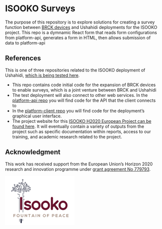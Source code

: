 # ISOOKO Surveys
The purpose of this repository is to explore solutions for creating a survey function between [BRCK devices](https://www.brck.com/connectivity/) and Ushahidi deployments for the ISOOKO project. This repo is a dymnamic React form that reads form configurations from platform-api, generates a form in HTML, then allows submission of data to platform-api
## References
This is one of three repositories related to the ISOOKO deployment of Ushahidi, [which is being tested here](https://isooko.ushahidi.io/).
* This repo contains code initial code for the expansion of BRCK devices to enable surveys, which is a joint venture between BRCK and Ushahidi 
* The test deployment will also connect to other web services. In the [platform-api repo](https://github.com/ushahidi/platform) you will find code for the API that the client connects to
* In the [platform-client repo](https://github.com/ushahidi/platform-client) you will find code for the deployment’s graphical user interface.
* The project website for this [ISOOKO H2020 European Project can be found here](http://isooko.eu/). It will eventually contain a variety of outputs from the project such as specific documentation within reports, access to our training, and academic research related to the project. 

## Acknowledgment
This work has received support from the European Union’s Horizon 2020 research and innovation programme under [grant agreement No 779793](https://cordis.europa.eu/project/rcn/213085_en.html).

![ISOOKO Logo](images/ISOOKO_logo_small.png)
